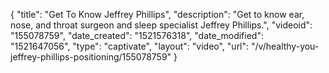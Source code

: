 {
    "title": "Get To Know Jeffrey Phillips",
    "description": "Get to know ear, nose, and throat surgeon and sleep specialist Jeffrey Phillips.",
    "videoid": "155078759",
    "date_created": "1521576318",
    "date_modified": "1521647056",
    "type": "captivate",
    "layout": "video",
    "url": "\/v\/healthy-you-jeffrey-phillips-positioning\/155078759"
}